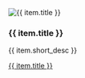 <div class="col-sm-6 col-md-4 component">
    <div class="thumbnail">
        <img src="{{ item.thumbnail }}" alt="{{ item.title }}">
        <div class="caption">
            <h3 class="title">{{ item.title }}</h3>
            <p class="short-desc">{{ item.short_desc }}</p>
            <p class="text-center marketing">
                <a href="{{ item.url }}" class="btn btn-primary marketing-url" role="button">{{ item.title }}</a>
            </p>
        </div>
    </div>
</div>
